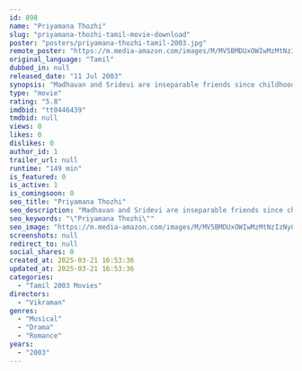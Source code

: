 ```yaml
---
id: 898
name: "Priyamana Thozhi"
slug: "priyamana-thozhi-tamil-movie-download"
poster: "posters/priyamana-thozhi-tamil-2003.jpg"
remote_poster: "https://m.media-amazon.com/images/M/MV5BMDUxOWIwMzMtNzIzNy00YjRkLWFiM2QtZGExMDZmMTFhM2JjXkEyXkFqcGdeQXVyMTEzNzg0Mjkx._V1_SX300.jpg"
original_language: "Tamil"
dubbed_in: null
released_date: "11 Jul 2003"
synopsis: "Madhavan and Sridevi are inseparable friends since childhood. Their friendship is entirely platonic. The narration gains grip when their friendship undergoes a test and relinquish."
type: "movie"
rating: "5.8"
imdbid: "tt0446439"
tmdbid: null
views: 0
likes: 0
dislikes: 0
author_id: 1
trailer_url: null
runtime: "149 min"
is_featured: 0
is_active: 1
is_comingsoon: 0
seo_title: "Priyamana Thozhi"
seo_description: "Madhavan and Sridevi are inseparable friends since childhood. Their friendship is entirely platonic. The narration gains grip when their friendship undergoes a test and relinquish."
seo_keywords: "\"Priyamana Thozhi\""
seo_image: "https://m.media-amazon.com/images/M/MV5BMDUxOWIwMzMtNzIzNy00YjRkLWFiM2QtZGExMDZmMTFhM2JjXkEyXkFqcGdeQXVyMTEzNzg0Mjkx._V1_SX300.jpg"
screenshots: null
redirect_to: null
social_shares: 0
created_at: 2025-03-21 16:53:36
updated_at: 2025-03-21 16:53:36
categories:
  - "Tamil 2003 Movies"
directors:
  - "Vikraman"
genres:
  - "Musical"
  - "Drama"
  - "Romance"
years:
  - "2003"
---
```

